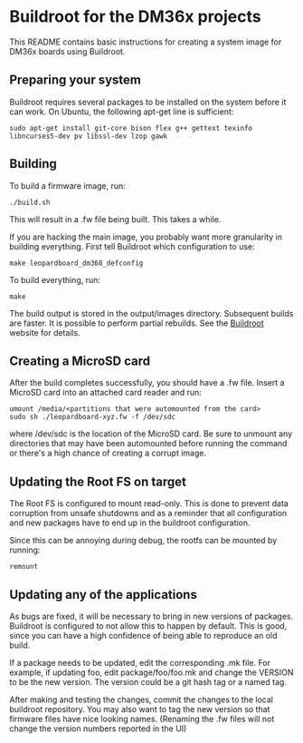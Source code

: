 # Buildroot for the DM36x projects

This README contains basic instructions for creating a system image for DM36x
boards using Buildroot. 

## Preparing your system

Buildroot requires several packages to be installed on the system before it
can work. On Ubuntu, the following apt-get line is sufficient:

    sudo apt-get install git-core bison flex g++ gettext texinfo libncurses5-dev pv libssl-dev lzop gawk

## Building

To build a firmware image, run:

    ./build.sh

This will result in a .fw file being built. This takes a while.

If you are hacking the main image, you probably want more granularity in
building everything. First tell Buildroot which configuration to use:

    make leopardboard_dm368_defconfig

To build everything, run:

    make

The build output is stored in the output/images directory. Subsequent builds
are faster. It is possible to perform partial rebuilds. See the
[Buildroot](http://buildroot.uclibc.org/) website for details.

## Creating a MicroSD card

After the build completes successfully, you should have a .fw file.  Insert a
MicroSD card into an attached card reader and run:

    umount /media/<partitions that were automounted from the card>
    sudo sh ./leopardboard-xyz.fw -f /dev/sdc

where /dev/sdc is the location of the MicroSD card. Be sure to unmount
any directories that may have been automounted before running the
command or there's a high chance of creating a corrupt image.

## Updating the Root FS on target 

The Root FS is configured to mount read-only. This is done to prevent data
corruption from unsafe shutdowns and as a reminder that all configuration and
new packages have to end up in the buildroot configuration.

Since this can be annoying during debug, the rootfs can be mounted by running:

    remount

## Updating any of the applications

As bugs are fixed, it will be necessary to bring in new versions of packages.
Buildroot is configured to not allow this to happen by default. This is good,
since you can have a high confidence of being able to reproduce an old build.

If a package needs to be updated, edit the corresponding .mk file. For
example, if updating foo, edit package/foo/foo.mk and change the VERSION
to be the new version. The version could be a git hash tag or a named tag.

After making and testing the changes, commit the changes to the local
buildroot repository. You may also want to tag the new version so that
firmware files have nice looking names. (Renaming the .fw files will not
change the version numbers reported in the UI)


